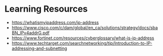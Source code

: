 # Learning Resources

- https://whatismyipaddress.com/ip-address
- https://www.cisco.com/c/dam/global/en_ca/solutions/strategy/docs/sbaBN_IPv4addrG.pdf
- https://www.fortinet.com/resources/cyberglossary/what-is-ip-address
- https://www.techtarget.com/searchnetworking/tip/Introduction-to-IP-addressing-and-subnetting

